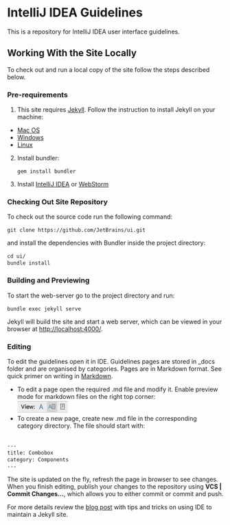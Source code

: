 # IntelliJ IDEA Guidelines
This is a repository for IntelliJ IDEA user interface guidelines.

## Working With the Site Locally
To check out and run a local copy of the site follow the steps described below.

### Pre-requirements
1. This site requires [Jekyll](http://jekyllrb.com/). Follow the instruction to install
 Jekyll on your machine:
 * [Mac OS](http://jekyll.tips/jekyll-casts/install-jekyll-on-os-x/)
 * [Windows](http://jekyll.tips/jekyll-casts/install-jekyll-on-windows/)
 * [Linux](http://jekyll.tips/jekyll-casts/install-jekyll-on-linux/)
2. Install bundler:

    ```
    gem install bundler
    ```
3. Install [IntelliJ IDEA](https://www.jetbrains.com/idea/download/#section=mac) or [WebStorm](https://www.jetbrains.com/webstorm/download/#section=mac)



### Checking Out Site Repository
To check out the source code run the following command:
```
git clone https://github.com/JetBrains/ui.git
```
and install the dependencies with Bundler inside the project directory:  

```
cd ui/
bundle install
```  

### Building and Previewing
To start the web-server go to the project directory and run:
```
bundle exec jekyll serve
```
Jekyll will build the site and start a web server, which can be viewed in your browser at [http://localhost:4000/](http://localhost:4000/).

### Editing
To edit the guidelines open it in IDE. Guidelines pages are stored in _docs folder and are organised by categories. Pages are in Markdown format. See quick primer on writing in [Markdown](https://github.com/adam-p/markdown-here/wiki/Markdown-Cheatsheet). 

* To edit a page open the required .md file and modify it. Enable preview mode for markdown files on the right top corner:  
 ![test](/images/readme/mardown_preview.png)
* To create a new page, create new .md file in the corresponding category directory. The file should start with: 
    
```

---
title: Combobox 
category: Components  
---
``` 

The site is updated on the fly, refresh the page in browser to see changes. When you finish editing, publish your changes to the repository using **VCS | Commit Changes...**, which allows you to either commit or commit and push.

For more details review the [blog post](http://hadihariri.com/2014/01/04/using-webstorm-to-maintain-a-jekyll-site/) with tips and tricks on using IDE to maintain a Jekyll site.
                                                                                                                                                                                     

 
